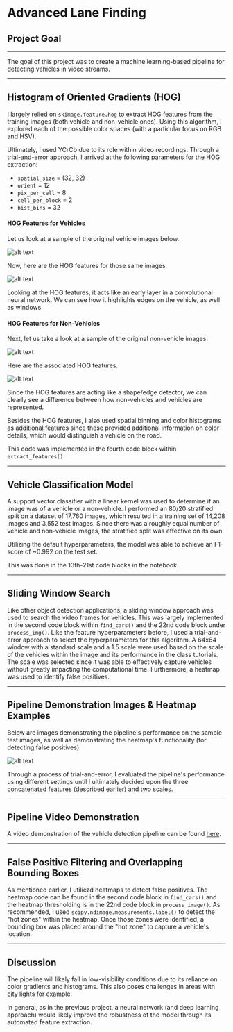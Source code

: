 # **Advanced Lane Finding**

## Project Goal

---

The goal of this project was to create a machine learning-based pipeline for detecting vehicles in video streams.

[//]: # (Image References)

[orig-cars]: ./output_images/orig_cars.png
[hog-cars]: ./output_images/hog_cars.png
[orig-noncars]: ./output_images/orig_noncars.png
[hog-noncars]: ./output_images/hog_noncars.png
[heatmap-imgs]: ./output_images/heatmap_imgs.png

---

## Histogram of Oriented Gradients (HOG)

I largely relied on `skimage.feature.hog` to extract HOG features from the training images (both vehicle and non-vehicle ones). Using this algorithm, I explored each of the possible color spaces (with a particular focus on RGB and HSV). 

Ultimately, I used YCrCb due to its role within video recordings. Through a trial-and-error approach, I arrived at the following parameters for the HOG extraction:

* `spatial_size` = (32, 32)
* `orient` = 12
* `pix_per_cell` = 8
* `cell_per_block` = 2
* `hist_bins` = 32

#### HOG Features for Vehicles

Let us look at a sample of the original vehicle images below.

![alt text][orig-cars]


Now, here are the HOG features for those same images.

![alt text][hog-cars]

Looking at the HOG features, it acts like an early layer in a convolutional neural network. We can see how it highlights edges on the vehicle, as well as windows.

#### HOG Features for Non-Vehicles

Next, let us take a look at a sample of the original non-vehicle images.

![alt text][orig-noncars]

Here are the associated HOG features.

![alt text][hog-noncars]

Since the HOG features are acting like a shape/edge detector, we can clearly see a difference between how non-vehicles and vehicles are represented.

Besides the HOG features, I also used spatial binning and color histograms as additional features since these provided additional information on color details, which would distinguish a vehicle on the road.

This code was implemented in the fourth code block within `extract_features()`.

---

## Vehicle Classification Model

A support vector classifier with a linear kernel was used to determine if an image was of a vehicle or a non-vehicle. I performed an 80/20 stratified split on a dataset of 17,760 images, which resulted in a training set of 14,208 images and 3,552 test images. Since there was a roughly equal number of vehicle and non-vehicle images, the stratified split was effective on its own.

Utilizing the default hyperparameters, the model was able to achieve an F1-score of ~0.992 on the test set.

This was done in the 13th-21st code blocks in the notebook.

---

## Sliding Window Search

Like other object detection applications, a sliding window approach was used to search the video frames for vehicles. This was largely implemented in the second code block within `find_cars()` and the 22nd code block under `process_img()`. Like the feature hyperparameters before, I used a trial-and-error approach to select the hyperparameters for this algorithm. A 64x64 window with a standard scale and a 1.5 scale were used based on the scale of the vehicles within the image and its performance in the class tutorials. The scale was selected since it was able to effectively capture vehicles without greatly impacting the computational time. Furthermore, a heatmap was used to identify false positives.

---

## Pipeline Demonstration Images & Heatmap Examples

Below are images demonstrating the pipeline's performance on the sample test images, as well as demonstrating the heatmap's functionality (for detecting false positives).

![alt text][heatmap-imgs]

Through a process of trial-and-error, I evaluated the pipeline's performance using different settings until I ultimately decided upon the three concatenated features (described earlier) and two scales.

---

## Pipeline Video Demonstration

A video demonstration of the vehicle detection pipeline can be found [here](https://www.youtube.com/watch?v=wUwak2uNrG0&feature=youtu.be).

---

## False Positive Filtering and Overlapping Bounding Boxes

As mentioned earlier, I utiliezd heatmaps to detect false positives. The heatmap code can be found in the second code block in `find_cars()` and the heatmap thresholding is in the 22nd code block in `process_image()`. As recommended, I used `scipy.ndimage.measurements.label()` to detect the "hot zones" within the heatmap. Once those zones were identified, a bounding box was placed around the "hot zone" to capture a vehicle's location.

---

## Discussion

The pipeline will likely fail in low-visibility conditions due to its reliance on color gradients and histograms. This also poses challenges in areas with city lights for example.

In general, as in the previous project, a neural network (and deep learning approach) would likely improve the robustness of the model through its automated feature extraction.